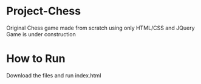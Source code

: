 # Project-Chess
Original Chess game made from scratch using only HTML/CSS and JQuery
Game is under construction


# How to Run
Download the files and run index.html